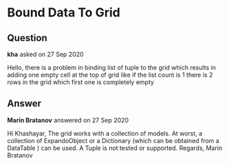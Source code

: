 # Bound Data To Grid

## Question

**kha** asked on 27 Sep 2020

Hello, there is a problem in binding list of tuple to the grid which results in adding one empty cell at the top of grid like if the list count is 1 there is 2 rows in the grid which first one is completely empty

## Answer

**Marin Bratanov** answered on 27 Sep 2020

Hi Khashayar, The grid works with a collection of models. At worst, a collection of ExpandoObject or a Dictionary (which can be obtained from a DataTable ) can be used. A Tuple is not tested or supported. Regards, Marin Bratanov
